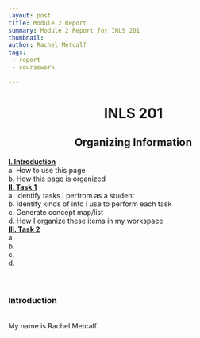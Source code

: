 ```yaml
---
layout: post
title: Module 2 Report
summary: Module 2 Report for INLS 201
thumbnail: 
author:	Rachel Metcalf
tags:
 - report
 - coursework

---
```

# <center>INLS 201</center>
## <center>Organizing Information</center>

<p>
<strong><a href="#section1">I. Introduction</a></strong><br>
  a. How to use this page <br>
  b. How this page is organized <br>
<strong><a href="#section2">II. Task 1</a></strong><br>
  a. Identify tasks I perfrom as a student <br>
  b. Identify kinds of info I use to perform each task <br>
  c. Generate concept map/list <br>
  d. How I organize these items in my workspace <br>
<strong><a href="#section3">III. Task 2</a></strong><br>
  a. <br>
  b. <br>
  c. <br>
  d. <br>
<br>
<br>

<h3><a name="section1">Introduction</a></h3><br>
My name is Rachel Metcalf.
</p>




